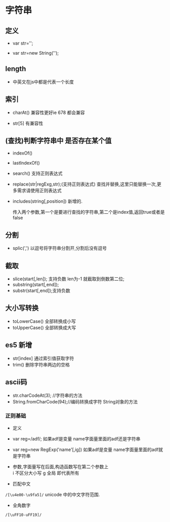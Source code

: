 # 字符串

## 定义

* var str='';

* var str=new String('');

## length

* 中英文在js中都是代表一个长度

## 索引

* charAt() 兼容性更好ie 678 都会兼容

* str[5]  有兼容性

## (查找)判断字符串中 是否存在某个值

* indexOf()

* lastIndexOf()

* search() 支持正则表达式

* replace(str|regExg,str);(支持正则表达式)
  查找并替换,这里只能替换一次,更多需求请使用正则表达式

* includes(string[,position]) 新增的.

  传入两个参数,第一个是要进行查找的字符串,第二个是index值,返回true或者是false

## 分割

* splic(',') 以逗号将字符串分割开,分割后没有逗号

## 截取

* slice(start[,len]); 支持负数 len为-1 就截取到倒数第二位;
* substring(start[,end]);
* substr(start[,end]);支持负数

## 大小写转换

* toLowerCase() 全部转换成小写
* toUpperCase() 全部转换成大写

## es5 新增

* str[index] 通过索引值获取字符
* trim() 删除字符串两边的空格

## ascii码

* str.charCodeAt(3); //字符串的方法
* String.fromCharCode(94);//编码转换成字符 String对象的方法

### 正则基础

* 定义

* var reg=/adf/; 如果adf是变量 name字面量里面的adf还是字符串

* var reg=new RegExp('name'[,ig]) 如果adf是变量 name字面量里面的adf就是字符串

* 参数,字面量写在后面,构造函数写在第二个参数上  
  i 不区分大小写
  g 全局 即代表所有

* 匹配中文

`/[\u4e00-\u9fa5]/` unicode 中的中文字符范围.

* 全角数字

`/[\uFF10-uFF19]/`
